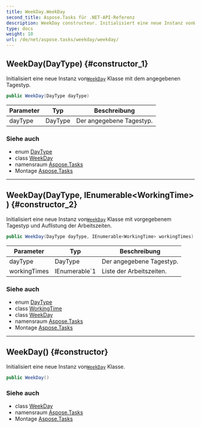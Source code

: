 ```yaml
---
title: WeekDay.WeekDay
second_title: Aspose.Tasks für .NET-API-Referenz
description: WeekDay constructeur. Initialisiert eine neue Instanz vonWeekDay Klasse mit dem angegebenen Tagestyp.
type: docs
weight: 10
url: /de/net/aspose.tasks/weekday/weekday/
---
```

## WeekDay(DayType) {#constructor_1}

Initialisiert eine neue Instanz von[`WeekDay`](../) Klasse mit dem angegebenen Tagestyp.

```csharp
public WeekDay(DayType dayType)
```

| Parameter | Typ | Beschreibung |
| --- | --- | --- |
| dayType | DayType | Der angegebene Tagestyp. |

### Siehe auch

* enum [DayType](../../daytype/)
* class [WeekDay](../)
* namensraum [Aspose.Tasks](../../weekday/)
* Montage [Aspose.Tasks](../../../)

---

## WeekDay(DayType, IEnumerable&lt;WorkingTime&gt;) {#constructor_2}

Initialisiert eine neue Instanz von[`WeekDay`](../) Klasse mit vorgegebenem Tagestyp und Auflistung der Arbeitszeiten.

```csharp
public WeekDay(DayType dayType, IEnumerable<WorkingTime> workingTimes)
```

| Parameter | Typ | Beschreibung |
| --- | --- | --- |
| dayType | DayType | Der angegebene Tagestyp. |
| workingTimes | IEnumerable`1 | Liste der Arbeitszeiten. |

### Siehe auch

* enum [DayType](../../daytype/)
* class [WorkingTime](../../workingtime/)
* class [WeekDay](../)
* namensraum [Aspose.Tasks](../../weekday/)
* Montage [Aspose.Tasks](../../../)

---

## WeekDay() {#constructor}

Initialisiert eine neue Instanz von[`WeekDay`](../) Klasse.

```csharp
public WeekDay()
```

### Siehe auch

* class [WeekDay](../)
* namensraum [Aspose.Tasks](../../weekday/)
* Montage [Aspose.Tasks](../../../)


